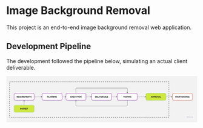 # Image Background Removal 

This project is an end-to-end image background removal web application. 

## Development Pipeline

The development followed the pipeline below, simulating an actual client deliverable. 

 ![Banner](img/pipeline.jpg)
